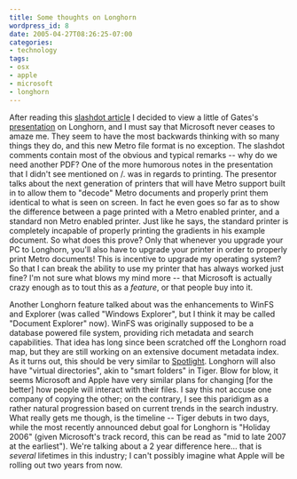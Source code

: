 ```yaml
---
title: Some thoughts on Longhorn
wordpress_id: 8
date: 2005-04-27T08:26:25-07:00
categories:
- technology
tags:
- osx
- apple
- microsoft
- longhorn
---
```

After reading this [slashdot article][] I decided to view a little of Gates's [presentation][] on Longhorn, and I must
say that Microsoft never ceases to amaze me.  They seem to have the most backwards thinking with so many things they do,
and this new Metro file format is no exception.  The slashdot comments contain most of the obvious and typical remarks
-- why do we need another PDF?  One of the more humorous notes in the presentation that I didn't see mentioned on /.
was in regards to printing.  The presentor talks about the next generation of printers that will have Metro support
built in to allow them to "decode" Metro documents and properly print them identical to what is seen on screen.  In fact
he even goes so far as to show the difference between a page printed with a Metro enabled printer, and a standard non
Metro enabled printer.  Just like he says, the standard printer is completely incapable of properly printing the
gradients in his example document.  So what does this prove?  Only that whenever you upgrade your PC to Longhorn, you'll
also have to upgrade your printer in order to properly print Metro documents!  This is incentive to upgrade my operating
system?  So that I can break the ability to use my printer that has always worked just fine?  I'm not sure what blows my
mind more -- that Microsoft is actually crazy enough as to tout this as a _feature_, or that people buy into it.

Another Longhorn feature talked about was the enhancements to WinFS and Explorer (was called "Windows Explorer", but I
think it may be called "Document Explorer" now).  WinFS was originally supposed to be a database powered file system,
providing rich metadata and search capabilities.  That idea has long since been scratched off the Longhorn road map, but
they are still working on an extensive document metadata index.  As it turns out, this should be very similar to
[Spotlight][].  Longhorn will also have "virtual directories", akin to "smart folders" in Tiger.  Blow for blow, it
seems Microsoft and Apple have very similar plans for changing [for the better] how people will interact with their
files.  I say this not accuse one company of copying the other; on the contrary, I see this paridigm as a rather natural
progression based on current trends in the search industry.  What really gets me though, is the timeline -- Tiger debuts
in two days, while the most recently announced debut goal for Longhorn is "Holiday 2006" (given Microsoft's track
record, this can be read as "mid to late 2007 at the earliest").  We're talking about a 2 year difference here...  that
is _several_ lifetimes in this industry; I can't possibly imagine what Apple will be rolling out two years from now.

[slashdot article]: http://slashdot.org/article.pl?sid=05/04/27/0422250
[presentation]: http://www.microsoft.com/events/executives/billgates.mspx
[spotlight]: http://www.apple.com/macosx/features/spotlight/
